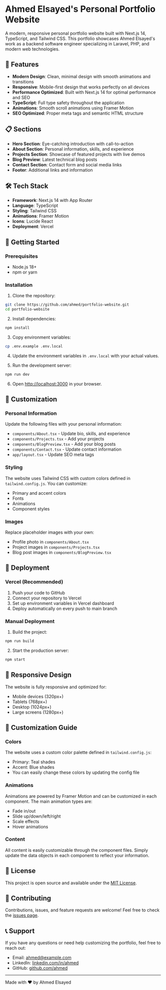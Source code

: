 # Ahmed Elsayed's Personal Portfolio Website

A modern, responsive personal portfolio website built with Next.js 14, TypeScript, and Tailwind CSS. This portfolio showcases Ahmed Elsayed's work as a backend software engineer specializing in Laravel, PHP, and modern web technologies.

## 🚀 Features

- **Modern Design**: Clean, minimal design with smooth animations and transitions
- **Responsive**: Mobile-first design that works perfectly on all devices
- **Performance Optimized**: Built with Next.js 14 for optimal performance and SEO
- **TypeScript**: Full type safety throughout the application
- **Animations**: Smooth scroll animations using Framer Motion
- **SEO Optimized**: Proper meta tags and semantic HTML structure

## 📋 Sections

- **Hero Section**: Eye-catching introduction with call-to-action
- **About Section**: Personal information, skills, and experience
- **Projects Section**: Showcase of featured projects with live demos
- **Blog Preview**: Latest technical blog posts
- **Contact Section**: Contact form and social media links
- **Footer**: Additional links and information

## 🛠️ Tech Stack

- **Framework**: Next.js 14 with App Router
- **Language**: TypeScript
- **Styling**: Tailwind CSS
- **Animations**: Framer Motion
- **Icons**: Lucide React
- **Deployment**: Vercel

## 🚀 Getting Started

### Prerequisites

- Node.js 18+ 
- npm or yarn

### Installation

1. Clone the repository:
```bash
git clone https://github.com/ahmed/portfolio-website.git
cd portfolio-website
```

2. Install dependencies:
```bash
npm install
```

3. Copy environment variables:
```bash
cp .env.example .env.local
```

4. Update the environment variables in `.env.local` with your actual values.

5. Run the development server:
```bash
npm run dev
```

6. Open [http://localhost:3000](http://localhost:3000) in your browser.

## 📝 Customization

### Personal Information

Update the following files with your personal information:

- `components/About.tsx` - Update bio, skills, and experience
- `components/Projects.tsx` - Add your projects
- `components/BlogPreview.tsx` - Add your blog posts
- `components/Contact.tsx` - Update contact information
- `app/layout.tsx` - Update SEO meta tags

### Styling

The website uses Tailwind CSS with custom colors defined in `tailwind.config.js`. You can customize:

- Primary and accent colors
- Fonts
- Animations
- Component styles

### Images

Replace placeholder images with your own:

- Profile photo in `components/About.tsx`
- Project images in `components/Projects.tsx`
- Blog post images in `components/BlogPreview.tsx`

## 🚀 Deployment

### Vercel (Recommended)

1. Push your code to GitHub
2. Connect your repository to Vercel
3. Set up environment variables in Vercel dashboard
4. Deploy automatically on every push to main branch

### Manual Deployment

1. Build the project:
```bash
npm run build
```

2. Start the production server:
```bash
npm start
```

## 📱 Responsive Design

The website is fully responsive and optimized for:

- Mobile devices (320px+)
- Tablets (768px+)
- Desktop (1024px+)
- Large screens (1280px+)

## 🎨 Customization Guide

### Colors

The website uses a custom color palette defined in `tailwind.config.js`:

- Primary: Teal shades
- Accent: Blue shades
- You can easily change these colors by updating the config file

### Animations

Animations are powered by Framer Motion and can be customized in each component. The main animation types are:

- Fade in/out
- Slide up/down/left/right
- Scale effects
- Hover animations

### Content

All content is easily customizable through the component files. Simply update the data objects in each component to reflect your information.

## 📄 License

This project is open source and available under the [MIT License](LICENSE).

## 🤝 Contributing

Contributions, issues, and feature requests are welcome! Feel free to check the [issues page](https://github.com/ahmed/portfolio-website/issues).

## 📞 Support

If you have any questions or need help customizing the portfolio, feel free to reach out:

- Email: ahmed@example.com
- LinkedIn: [linkedin.com/in/ahmed](https://linkedin.com/in/ahmed)
- GitHub: [github.com/ahmed](https://github.com/ahmed)

---

Made with ❤️ by Ahmed Elsayed